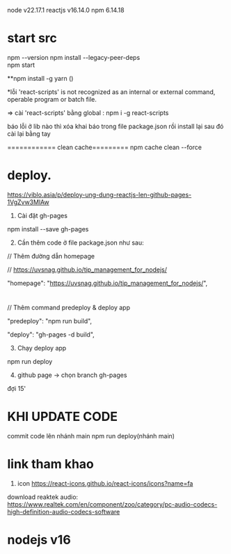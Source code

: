 node
v22.17.1
reactjs v16.14.0
npm
6.14.18
# start src
npm --version
npm install --legacy-peer-deps  
npm start

**npm install -g yarn ()


*lỗi 'react-scripts' is not recognized as an internal or external command,
operable program or batch file.

=> cài 'react-scripts' bằng global : npm i -g react-scripts


báo lỗi ở lib nào thì xóa khai báo trong file package.json rồi install lại sau đó cài lại bằng tay

============ clean cache=========
npm cache clean --force

   

# deploy.

https://viblo.asia/p/deploy-ung-dung-reactjs-len-github-pages-1VgZvw3MlAw

1. Cài đặt gh-pages

  npm install --save gh-pages
 
2. Cần thêm code ở file package.json như sau:

// Thêm đường dẫn homepage

// https://uvsnag.github.io/tip_management_for_nodejs/

"homepage": "https://uvsnag.github.io/tip_management_for_nodejs/",
 
#
// Thêm command predeploy & deploy app

"predeploy": "npm run build",

"deploy": "gh-pages -d build",

3. Chạy deploy app

  npm run deploy
 

4. github page -> chọn branch gh-pages

đợi 15'

 

# KHI UPDATE CODE

commit code lên nhánh  main
  npm run deploy(nhánh main)


# link tham khao

1. icon
https://react-icons.github.io/react-icons/icons?name=fa


download reaktek audio:
https://www.realtek.com/en/component/zoo/category/pc-audio-codecs-high-definition-audio-codecs-software

# nodejs v16
